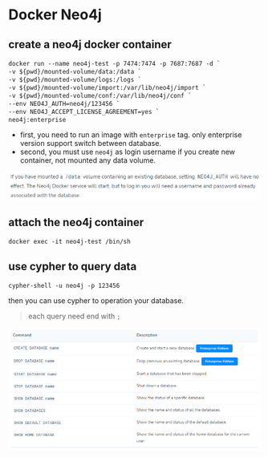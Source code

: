 # Docker Neo4j

## create a neo4j docker container

```shell
docker run --name neo4j-test -p 7474:7474 -p 7687:7687 -d `
-v ${pwd}/mounted-volume/data:/data `
-v ${pwd}/mounted-volume/logs:/logs `
-v ${pwd}/mounted-volume/import:/var/lib/neo4j/import `
-v ${pwd}/mounted-volume/conf:/var/lib/neo4j/conf `
--env NEO4J_AUTH=neo4j/123456 `
--env NEO4J_ACCEPT_LICENSE_AGREEMENT=yes `
neo4j:enterprise
```

- first, you need to run an image with `enterprise` tag. only enterprise version support switch between database.
- second, you must use `neo4j` as login username if you create new container, not mounted any data volume.

![img_1.png](img_1.png)

## attach the neo4j container

```shell
docker exec -it neo4j-test /bin/sh
```

## use cypher to query data

```shell
cypher-shell -u neo4j -p 123456
```

then you can use cypher to operation your database.

> each query need end with `;`

![img.png](img.png)
